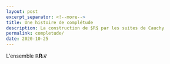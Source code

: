 ```yaml
---
layout: post
excerpt_separator: <!--more-->
title: Une histoire de complétude
description: La construction de $R$ par les suites de Cauchy 
permalink: completude/
date: 2020-10-25
---
```


L'ensemble $\mathbb{R} \mathbf{R} \mathcal{R}$
